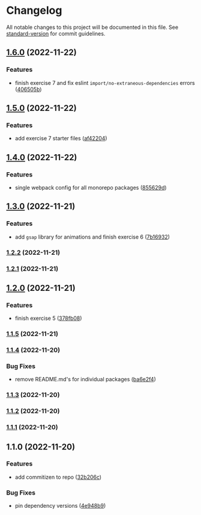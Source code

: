 # Changelog

All notable changes to this project will be documented in this file. See [standard-version](https://github.com/conventional-changelog/standard-version) for commit guidelines.

## [1.6.0](https://github.com/siggerzz/three-js-learning/compare/v1.5.0...v1.6.0) (2022-11-22)


### Features

* finish exercise 7 and fix eslint `import/no-extraneous-dependencies` errors ([406505b](https://github.com/siggerzz/three-js-learning/commit/406505bedce5e8420889c04c734f257e2c8502f6))

## [1.5.0](https://github.com/siggerzz/three-js-learning/compare/v1.4.0...v1.5.0) (2022-11-22)


### Features

* add exercise 7 starter files ([af42204](https://github.com/siggerzz/three-js-learning/commit/af4220446242d807d95153539f8556568ed20ca7))

## [1.4.0](https://github.com/siggerzz/three-js-learning/compare/v1.3.0...v1.4.0) (2022-11-22)


### Features

* single webpack config for all monorepo packages ([855629d](https://github.com/siggerzz/three-js-learning/commit/855629db983cd4d487dc43fc1a68dce828797e8e))

## [1.3.0](https://github.com/siggerzz/three-js-learning/compare/v1.2.2...v1.3.0) (2022-11-21)


### Features

* add `gsap` library for animations and finish exercise 6 ([7b16932](https://github.com/siggerzz/three-js-learning/commit/7b16932fb58d5d0e0a926236f958203013609769))

### [1.2.2](https://github.com/siggerzz/three-js-learning/compare/v1.2.1...v1.2.2) (2022-11-21)

### [1.2.1](https://github.com/siggerzz/three-js-learning/compare/v1.2.0...v1.2.1) (2022-11-21)

## [1.2.0](https://github.com/siggerzz/three-js-learning/compare/v1.1.5...v1.2.0) (2022-11-21)


### Features

* finish exercise 5 ([378fb08](https://github.com/siggerzz/three-js-learning/commit/378fb084ff9a31b2a44609c13e432588ab655967))

### [1.1.5](https://github.com/siggerzz/three-js-learning/compare/v1.1.4...v1.1.5) (2022-11-21)

### [1.1.4](https://github.com/siggerzz/three-js-learning/compare/v1.1.3...v1.1.4) (2022-11-20)


### Bug Fixes

* remove README.md's for individual packages ([ba6e2f4](https://github.com/siggerzz/three-js-learning/commit/ba6e2f49b526c86487b3475b3edb6c5024dbc2a2))

### [1.1.3](https://github.com/siggerzz/three-js-learning/compare/v1.1.2...v1.1.3) (2022-11-20)

### [1.1.2](https://github.com/siggerzz/three-js-learning/compare/v1.1.1...v1.1.2) (2022-11-20)

### [1.1.1](https://github.com/siggerzz/three-js-learning/compare/v1.1.0...v1.1.1) (2022-11-20)

## 1.1.0 (2022-11-20)


### Features

* add commitizen to repo ([32b206c](https://github.com/siggerzz/three-js-learning/commit/32b206c5c4815d0cfe06b07875af953fba60fcfa))


### Bug Fixes

* pin dependency versions ([4e948b9](https://github.com/siggerzz/three-js-learning/commit/4e948b963e2abd64da753dae3c0a7f124606cdd6))
